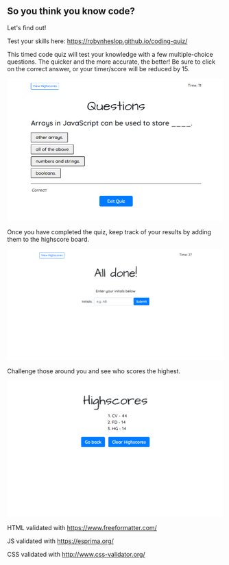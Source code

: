 ## So you think you know code?

Let's find out! 

Test your skills here: https://robynheslop.github.io/coding-quiz/

This timed code quiz will test your knowledge with a few multiple-choice questions. The quicker and the more accurate, the better! Be sure to click on the correct answer, or your timer/score will be reduced by 15.

![Sample question](assets/question.png)

Once you have completed the quiz, keep track of your results by adding them to the highscore board. 

![Enter your initials](assets/alldone.png)

Challenge those around you and see who scores the highest.

![Enter your initials](assets/scores.png)

HTML validated with https://www.freeformatter.com/

JS validated with https://esprima.org/

CSS validated with http://www.css-validator.org/

